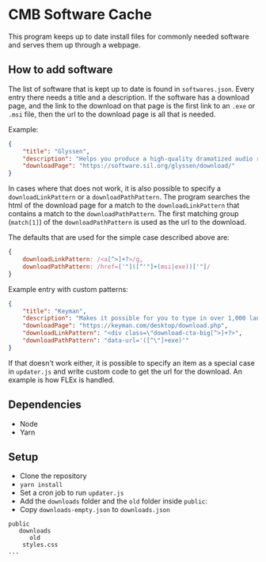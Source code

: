 # CMB Software Cache

This program keeps up to date install files for commonly needed software and serves them up through a webpage.

## How to add software

The list of software that is kept up to date is found in `softwares.json`. Every entry there needs a title and a description. If the software has a download page, and the link to the download on that page is the first link to an `.exe` or `.msi` file, then the url to the download page is all that is needed.

Example:
```json
{
    "title": "Glyssen",
    "description": "Helps you produce a high-quality dramatized audio recording of Scripture.",
    "downloadPage": "https://software.sil.org/glyssen/download/"
}
```

In cases where that does not work, it is also possible to specify a `downloadLinkPattern` or a `downloadPathPattern`. The program searches the html of the download page for a match to the `downloadLinkPattern` that contains a match to the `downloadPathPattern`. The first matching group (`match[1]`) of the `downloadPathPattern` is used as the url to the download. 

The defaults that are used for the simple case described above are:
```javascript
{
    downloadLinkPattern: /<a[^>]+?>/g,
    downloadPathPattern: /href=['"]([^'"]+(msi|exe))['"]/
}
```

Example entry with custom patterns:
```json
{
    "title": "Keyman",
    "description": "Makes it possible for you to type in over 1,000 languages.",
    "downloadPage": "https://keyman.com/desktop/download.php",
    "downloadLinkPattern": "<div class=\"download-cta-big[^>]+?>",
    "downloadPathPattern": "data-url='([^\"]+exe)'"
}
```

If that doesn't work either, it is possible to specify an item as a special case in `updater.js` and write custom code to get the url for the download. An example is how FLEx is handled.

## Dependencies

- Node
- Yarn

## Setup

- Clone the repository
- `yarn install`
- Set a cron job to run `updater.js`
- Add the `downloads` folder and the `old` folder inside `public`:
- Copy `downloads-empty.json` to `downloads.json`
```
public
   downloads
      old
    styles.css
...
```